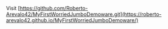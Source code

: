 Visit [https://github.com/Roberto-Arevalo42/MyFirstWorriedJumboDemoware.git](https://roberto-arevalo42.github.io/MyFirstWorriedJumboDemoware/)
